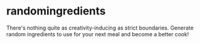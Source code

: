 # randomingredients

There's nothing quite as creativity-inducing as strict boundaries. Generate random ingredients to use for your next meal and become a better cook!
